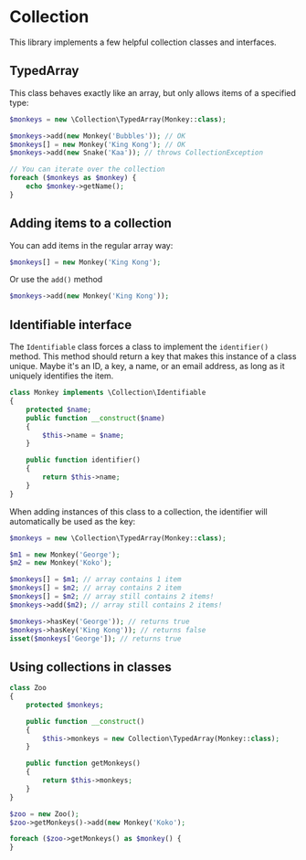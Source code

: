 Collection
==========

This library implements a few helpful collection classes and interfaces.

## TypedArray

This class behaves exactly like an array, but only allows items of a specified type:

```php
$monkeys = new \Collection\TypedArray(Monkey::class);

$monkeys->add(new Monkey('Bubbles')); // OK
$monkeys[] = new Monkey('King Kong'); // OK
$monkeys->add(new Snake('Kaa')); // throws CollectionException

// You can iterate over the collection
foreach ($monkeys as $monkey) {
    echo $monkey->getName();
}
```

## Adding items to a collection

You can add items in the regular array way:

```php
$monkeys[] = new Monkey('King Kong');
```

Or use the `add()` method

```php
$monkeys->add(new Monkey('King Kong'));
```

## Identifiable interface

The `Identifiable` class forces a class to implement the `identifier()` method. This method
should return a key that makes this instance of a class unique.
Maybe it's an ID, a key, a name, or an email address, as long as it uniquely identifies the item.

```php
class Monkey implements \Collection\Identifiable
{
    protected $name;
    public function __construct($name)
    {
        $this->name = $name;
    }

    public function identifier()
    {
        return $this->name;
    }
}
```

When adding instances of this class to a collection, the identifier will automatically be used as the key:

```php
$monkeys = new \Collection\TypedArray(Monkey::class);

$m1 = new Monkey('George');
$m2 = new Monkey('Koko');

$monkeys[] = $m1; // array contains 1 item
$monkeys[] = $m2; // array contains 2 item
$monkeys[] = $m2; // array still contains 2 items!
$monkeys->add($m2); // array still contains 2 items!

$monkeys->hasKey('George')); // returns true
$monkeys->hasKey('King Kong')); // returns false
isset($monkeys['George']); // returns true
```

## Using collections in classes


```php
class Zoo
{
    protected $monkeys;

    public function __construct()
    {
        $this->monkeys = new Collection\TypedArray(Monkey::class);
    }

    public function getMonkeys()
    {
        return $this->monkeys;
    }
}

$zoo = new Zoo();
$zoo->getMonkeys()->add(new Monkey('Koko');

foreach ($zoo->getMonkeys() as $monkey() {
}
```

